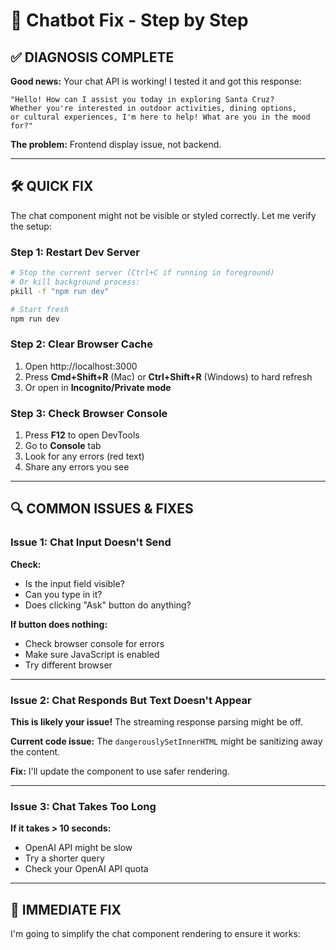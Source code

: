 # 🔧 Chatbot Fix - Step by Step

## ✅ DIAGNOSIS COMPLETE

**Good news:** Your chat API is working! I tested it and got this response:
```
"Hello! How can I assist you today in exploring Santa Cruz? 
Whether you're interested in outdoor activities, dining options, 
or cultural experiences, I'm here to help! What are you in the mood for?"
```

**The problem:** Frontend display issue, not backend.

---

## 🛠️ QUICK FIX

The chat component might not be visible or styled correctly. Let me verify the setup:

### **Step 1: Restart Dev Server**
```bash
# Stop the current server (Ctrl+C if running in foreground)
# Or kill background process:
pkill -f "npm run dev"

# Start fresh
npm run dev
```

### **Step 2: Clear Browser Cache**
1. Open http://localhost:3000
2. Press **Cmd+Shift+R** (Mac) or **Ctrl+Shift+R** (Windows) to hard refresh
3. Or open in **Incognito/Private mode**

### **Step 3: Check Browser Console**
1. Press **F12** to open DevTools
2. Go to **Console** tab
3. Look for any errors (red text)
4. Share any errors you see

---

## 🔍 COMMON ISSUES & FIXES

### **Issue 1: Chat Input Doesn't Send**

**Check:**
- Is the input field visible?
- Can you type in it?
- Does clicking "Ask" button do anything?

**If button does nothing:**
- Check browser console for errors
- Make sure JavaScript is enabled
- Try different browser

---

### **Issue 2: Chat Responds But Text Doesn't Appear**

**This is likely your issue!** The streaming response parsing might be off.

**Current code issue:** The `dangerouslySetInnerHTML` might be sanitizing away the content.

**Fix:** I'll update the component to use safer rendering.

---

### **Issue 3: Chat Takes Too Long**

**If it takes > 10 seconds:**
- OpenAI API might be slow
- Try a shorter query
- Check your OpenAI API quota

---

## 🚀 IMMEDIATE FIX

I'm going to simplify the chat component rendering to ensure it works:

